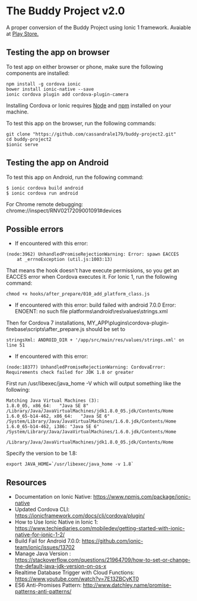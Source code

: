# The Buddy Project v2.0

A proper conversion of the Buddy Project using Ionic 1 framework. Avaiable at [Play Store.](https://play.google.com/store/apps/details?id=buddy.project.com) 

## Testing the app on browser
To test app on either browser or phone, make sure the following components are installed:
```
npm install -g cordova ionic
bower install ionic-native --save
ionic cordova plugin add cordova-plugin-camera
```
Installing Cordova or Ionic requires [Node](https://nodejs.org/en/) and [npm](https://www.npmjs.com/) installed on your machine.


To test this app on the browser, run the following commands:
```
git clone "https://github.com/cassandrale179/buddy-project2.git"
cd buddy-project2
$ionic serve
```


## Testing the app on Android

To test this app on Android, run the following command:
```
$ ionic cordova build android
$ ionic cordova run android
```
For Chrome remote debugging:
chrome://inspect/RNV0217209001091#devices



## Possible errors  

* If encountered with this error:
```
(node:3962) UnhandledPromiseRejectionWarning: Error: spawn EACCES
    at _errnoException (util.js:1003:13)
```
That means the hook doesn't have execute permissions, so you get an EACCES error when Cordova executes it.
For Ionic 1, run the following command:
```
chmod +x hooks/after_prepare/010_add_platform_class.js
```

* If encountered with this error: build failed with android 7.0.0 Error: ENOENT: no such file platforms\android\res\values\strings.xml

Then for Cordova 7 installations, MY_APP\plugins\cordova-plugin-firebase\scripts\after_prepare.js should be set to
```
stringsXml: ANDROID_DIR + '/app/src/main/res/values/strings.xml' on line 51
```


* If encountered with this error:
```
(node:18377) UnhandledPromiseRejectionWarning: CordovaError: Requirements check failed for JDK 1.8 or greater
```
First run /usr/libexec/java_home -V which will output something like the following:
```
Matching Java Virtual Machines (3):
1.8.0_05, x86_64:   "Java SE 8" /Library/Java/JavaVirtualMachines/jdk1.8.0_05.jdk/Contents/Home
1.6.0_65-b14-462, x86_64:   "Java SE 6" /System/Library/Java/JavaVirtualMachines/1.6.0.jdk/Contents/Home
1.6.0_65-b14-462, i386: "Java SE 6" /System/Library/Java/JavaVirtualMachines/1.6.0.jdk/Contents/Home

/Library/Java/JavaVirtualMachines/jdk1.8.0_05.jdk/Contents/Home
```

Specify the version to be 1.8:
```
export JAVA_HOME=`/usr/libexec/java_home -v 1.8`
```


## Resources
* Documentation on Ionic Native: https://www.npmjs.com/package/ionic-native
* Updated Cordova CLI: https://ionicframework.com/docs/cli/cordova/plugin/
* How to Use Ionic Native in Ionic 1: https://www.techiediaries.com/mobiledev/getting-started-with-ionic-native-for-ionic-1-2/
* Build Fail for Android 7.0.0: https://github.com/ionic-team/ionic/issues/13702
* Manage Java Version : https://stackoverflow.com/questions/21964709/how-to-set-or-change-the-default-java-jdk-version-on-os-x
* Realtime Database Trigger with Cloud Functions: https://www.youtube.com/watch?v=7E13ZBCyKT0
* ES6 Anti-Promises Pattern: http://www.datchley.name/promise-patterns-anti-patterns/  
